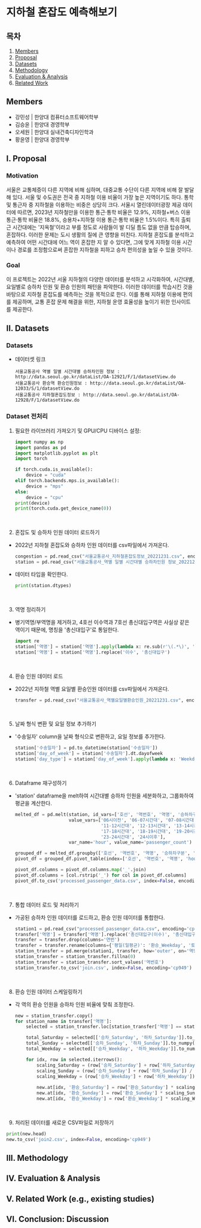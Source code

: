 # 지하철 혼잡도 예측해보기
## 목차
1. [Members](#members)
2. [Proposal](#i-proposal)
3. [Datasets](#ii-datasets)
4. [Methodology](#iii-methodology)
5. [Evaluation & Analysis](#iv-evaluation--analysis)
6. [Related Work](#v-related-work)

## Members
- 강민성 | 한양대 컴퓨터소프트웨어학부
- 김승윤 | 한양대 경영학부
- 오세원 | 한양대 실내건축디자인학과
- 황윤영 | 한양대 경영학부
  
## I. Proposal
### Motivation
서울은 교통체증이 다른 지역에 비해 심하며, 대중교통 수단이 다른 지역에 비해 잘 발달해 있다. 서울 및 수도권은 전국 중 지하철 이용 비율이 가장 높은 지역이기도 하다. 통학 및 통근자 중 지하철을 이용하는 비중은 상당히 크다. 서울시 열린데이터광장 제공 데이터에 따르면, 2023년 지하철만을 이용한 통근·통학 비율은 12.9%, 지하철+버스 이용 통근·통학 비율은 18.8%, 승용차+지하철 이용 통근·통학 비율은 1.5%이다. 특히 출퇴근 시간대에는 '지옥철'이라고 부를 정도로 사람들이 발 디딜 틈도 없을 만큼 탑승하며, 혼잡하다. 이러한 문제는 도시 생활의 질에 큰 영향을 미친다. 지하철 혼잡도를 분석하고 예측하여 어떤 시간대에 어느 역이 혼잡한 지 알 수 있다면, 그에 맞게 지하철 이용 시간이나 경로를 조정함으로써 혼잡한 지하철을 피하고 승차 편의성을 높일 수 있을 것이다.

### Goal
이 프로젝트는 2022년 서울 지하철의 다양한 데이터를 분석하고 시각화하여, 시간대별, 요일별로 승하차 인원 및 환승 인원의 패턴을 파악한다. 이러한 데이터를 학습시킨 것을 바탕으로 지하철 혼잡도를 예측하는 것을 목적으로 한다. 이를 통해 지하철 이용에 편의를 제공하며, 교통 혼잡 문제 해결을 위한, 지하철 운영 효율성을 높이기 위한 인사이트를 제공한다.

## II. Datasets
### Datasets
* 데이터셋 링크
    ```
    서울교통공사 역별 일별 시간대별 승하차인원 정보 : http://data.seoul.go.kr/dataList/OA-12921/F/1/datasetView.do
    서울교통공사 환승역 환승인원정보 : http://data.seoul.go.kr/dataList/OA-12033/S/1/datasetView.do
    서울교통공사 지하철혼잡도정보 : http://data.seoul.go.kr/dataList/OA-12928/F/1/datasetView.do
    ```

### Dataset 전처리
1. 필요한 라이브러리 가져오기 및 GPU/CPU 디바이스 설정:
    ``` python
    import numpy as np
    import pandas as pd
    import matplotlib.pyplot as plt
    import torch
    
    if torch.cuda.is_available():
        device = "cuda"
    elif torch.backends.mps.is_available():
        device = "mps"
    else:
        device = "cpu"
    print(device)
    print(torch.cuda.get_device_name(0))
    ```
<br>
  
2. 혼잡도 및 승하차 인원 데이터 로드하기
* 2022년 지하철 혼잡도와 승하차 인원 데이터를 csv파일에서 가져온다.
    ``` python
    congestion = pd.read_csv("서울교통공사_지하철혼잡도정보_20221231.csv", encoding='cp949')
    station = pd.read_csv("서울교통공사_역별 일별 시간대별 승하차인원 정보_20221231.csv", encoding='cp949')
    ```
* 데이터 타입을 확인한다.
    ``` python
    print(station.dtypes)
    ```
<br>

3. 역명 정리하기
* 병기역명/부역명을 제거하고, 4호선 이수역과 7호선 총신대입구역은 사실상 같은 역이기 때문에, 명칭을 '총신대입구'로 통일한다.
  ``` python
  import re
  station['역명'] = station['역명'].apply(lambda x: re.sub(r'\(.*\)', '', x).strip())
  station['역명'] = station['역명'].replace('이수', '총신대입구')
  ```
<br>

4. 환승 인원 데이터 로드
* 2022년 지하철 역별 요일별 환승인원 데이터를 csv파일에서 가져온다.
  ``` python
  transfer = pd.read_csv("서울교통공사_역별요일별환승인원_20221231.csv", encoding='cp949')
  ```
<br>
  
5. 날짜 형식 변환 및 요일 정보 추가하기
* '수송일자' column을 날짜 형식으로 변환하고, 요일 정보를 추가한다.
  ``` python
  station['수송일자'] = pd.to_datetime(station['수송일자'])
  station['day_of_week'] = station['수송일자'].dt.dayofweek
  station['day_type'] = station['day_of_week'].apply(lambda x: 'Weekday' if x < 5 else ('Saturday' if x == 5 else 'Sunday'))
  ```
<br>

6. Dataframe 재구성하기
* 'station' dataframe을 melt하여 시간대별 승하차 인원을 세분화하고, 그룹화하여 평균을 계산한다.
  ``` python
  melted_df = pd.melt(station, id_vars=['호선', '역번호', '역명', '승하차구분', 'day_type'], 
                      value_vars=['06시이전', '06-07시간대', '07-08시간대', '08-09시간대', '09-10시간대', '10-11시간대', 
                                  '11-12시간대', '12-13시간대', '13-14시간대', '14-15시간대', '15-16시간대', '16-17시간대', 
                                  '17-18시간대', '18-19시간대', '19-20시간대', '20-21시간대', '21-22시간대', '22-23시간대',
                                  '23-24시간대', '24시이후'],
                      var_name='hour', value_name='passenger_count')
  
  grouped_df = melted_df.groupby(['호선', '역번호', '역명', '승하차구분', 'hour', 'day_type'])['passenger_count'].mean().reset_index()
  pivot_df = grouped_df.pivot_table(index=['호선', '역번호', '역명', 'hour'], columns=['승하차구분', 'day_type'], values='passenger_count').reset_index()
  
  pivot_df.columns = pivot_df.columns.map('_'.join)
  pivot_df.columns = [col.rstrip('_') for col in pivot_df.columns]
  pivot_df.to_csv('processed_passenger_data.csv', index=False, encoding='cp949')
  ```
<br>
  
7. 통합 데이터 로드 및 처리하기
* 가공된 승하차 인원 데이터를 로드하고, 환승 인원 데이터를 통합한다.
  ``` python
  station1 = pd.read_csv("processed_passenger_data.csv", encoding='cp949')
  transfer['역명'] = transfer['역명'].replace('총신대입구(이수)', '총신대입구')
  transfer = transfer.drop(columns='연번')
  transfer = transfer.rename(columns={'평일(일평균)': '환승_Weekday', '토요일': '환승_Saturday', '일요일': '환승_Sunday'})
  station_transfer = pd.merge(station1, transfer, how='outer', on='역명')
  station_transfer = station_transfer.fillna(0)
  station_transfer = station_transfer.sort_values('역번호')
  station_transfer.to_csv('join.csv', index=False, encoding='cp949')
  ```
<br>

8. 환승 인원 데이터 스케일링하기
* 각 역의 환승 인원을 승하차 인원 비율에 맞춰 조정한다.
  ``` python
  new = station_transfer.copy()
  for station_name in transfer['역명']:
      selected = station_transfer.loc[station_transfer['역명'] == station_name]
  
      total_Saturday = selected[['승차_Saturday', '하차_Saturday']].to_numpy().sum()
      total_Sunday = selected[['승차_Sunday', '하차_Sunday']].to_numpy().sum()
      total_Weekday = selected[['승차_Weekday', '하차_Weekday']].to_numpy().sum()
  
      for idx, row in selected.iterrows():
          scaling_Saturday = (row['승차_Saturday'] + row['하차_Saturday']) / total_Saturday
          scaling_Sunday = (row['승차_Sunday'] + row['하차_Sunday']) / total_Sunday
          scaling_Weekday = (row['승차_Weekday'] + row['하차_Weekday']) / total_Weekday
      
          new.at[idx, '환승_Saturday'] = row['환승_Saturday'] * scaling_Saturday
          new.at[idx, '환승_Sunday'] = row['환승_Sunday'] * scaling_Sunday
          new.at[idx, '환승_Weekday'] = row['환승_Weekday'] * scaling_Weekday
  ```
<br>

9. 처리된 데이터를 새로운 CSV파일로 저장하기
  ``` python
  print(new.head)
  new.to_csv('join2.csv', index=False, encoding='cp949')
  ```

## III. Methodology
## IV. Evaluation & Analysis
## V. Related Work (e.g., existing studies)
## VI. Conclusion: Discussion
